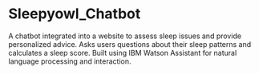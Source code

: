 # Sleepyowl_Chatbot
A chatbot integrated into a website to assess sleep issues and provide personalized advice.
Asks users questions about their sleep patterns and calculates a sleep score.
Built using IBM Watson Assistant for natural language processing and interaction.
